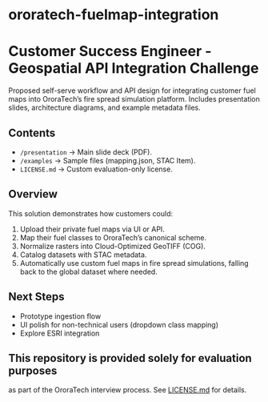 # ororatech-fuelmap-integration

# Customer Success Engineer - Geospatial API Integration Challenge
Proposed self-serve workflow and API design for integrating customer fuel maps into OroraTech’s fire spread simulation platform.
Includes presentation slides, architecture diagrams, and example metadata files.

## Contents
- `/presentation` → Main slide deck (PDF).
- `/examples` → Sample files (mapping.json, STAC Item).
- `LICENSE.md` → Custom evaluation-only license.

## Overview
This solution demonstrates how customers could:
1. Upload their private fuel maps via UI or API.
2. Map their fuel classes to OroraTech’s canonical scheme.
3. Normalize rasters into Cloud-Optimized GeoTIFF (COG).
4. Catalog datasets with STAC metadata.
5. Automatically use custom fuel maps in fire spread simulations,
   falling back to the global dataset where needed.
   
## Next Steps
- Prototype ingestion flow
- UI polish for non-technical users (dropdown class mapping)
- Explore ESRI integration

## This repository is provided solely for evaluation purposes 
as part of the OroraTech interview process. 
See [LICENSE.md](./LICENSE.md) for details.
